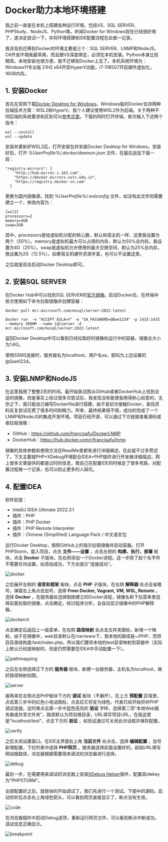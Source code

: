 # Docker助力本地环境搭建


我之前一直是在本机上搭建各种运行环境，包括VS、SQL SERVER、PHPStudy、NodeJS、Python等。听闻Docker for Windows现在已经很好用了，遂决定尝试一下，并将环境搭建和IDE配置流程在此做一记录。

<!--more-->

我涉及到迁移到Docker的环境主要是三个：SQL SERVER、LNMP和NodeJS。C#开发环境我最常用，而且跟VS深度绑定，必须在本机安装。Python本身比较精简，本地安装也很方便，就不迁移到Docker上去了。本机系统环境为：Windows11专业版 21H2 x64开启HyperV功能，i7-1185G7开启硬件虚拟化，16GB内存。

## 1. 安装Docker

首先在官网下载[Docker Desktop for Windows](https://www.docker.com/products/docker-desktop/)。Windows版的Docker支持两种后端技术方案：WSL2和HyperV。我个人建议使用WSL2作为后端。关于两种不同后端的系统要求和区别可以[参考这里](https://docs.docker.com/desktop/install/windows-install/)。下载的同时打开终端，依次输入下述两个指令：

```
wsl --install
wsl --update
```

安装并更新好WSL2后，打开安装包并安装Docker Desktop for Windows。安装好后，打开 *%UserProfile%/.docker/daemon.json* 文件，在最后追加下面一段：

```
"registry-mirrors": [
    "http://hub-mirror.c.163.com",
    "https://docker.mirrors.ustc.edu.cn",
    "https://registry.docker-cn.com"
  ]
```

更换为国内镜像源。找到 *%UserProfile%/.wslconfig* 文件，如没有此文件则需要建立一个，修改内容为：

```config
[wsl2]
processors=2
memory=4GB
swap=2GB
```

其中，processors是给虚拟机分配的核心数，默认和宿主机一样，这里我设置为两个（50%）。memory是虚拟机最大可以占用的内存，默认为50%总内存。我设置为4G（25%）。swap是虚拟机允许使用的最大交换空间，默认为25%总内存，我设置为2G（12.5%）。如果宿主机硬件资源丰富，也可以不设置这里。

之后就是双击启动Docker Desktop即可。

## 2. 安装SQL SERVER

在Docker Hub中可以找到SQL SERVER的[官方镜像](https://hub.docker.com/_/microsoft-mssql-server)。启动Docker后，在终端中依次使用如下命令拉取镜像并创建容器：

```
docker pull mcr.microsoft.com/mssql/server:2022-latest

docker run  -e "ACCEPT_EULA=Y" -e "SA_PASSWORD=@Qwe1234" -p 1433:1433  --memory 2000M --name sqlserver -d mcr.microsoft.com/mssql/server:2022-latest
```

返回Docker Desktop中可以看到已经拉取好的镜像和运行中的容器，镜像总大小为1.6G。

使用SSMS连接时，服务器名为localhost，用户名sa，密码为上边设置的@Qwe1234。

## 3. 安装LNMP和NodeJS

在这里我用了整整3天的时间。最开始我试图从GitHub或者DockerHub上找到合适的镜像，但是事实上经过很多次尝试后，我发现没有能使我用得称心如意的。无奈之下，我只能自己编写Dockerfile进行搭建。由于是初次接触Docker，查找资料反复尝试花费了很多时间和精力。所幸，最终结果很不错，成功的完成了一个LNMP和NodeJS的集成开发环境。项目已经开源，可以通过下方链接查看源码或者拉取镜像：

* GitHub：https://github.com/francisafu/DockerLNMP
* DockerHub：https://hub.docker.com/r/francisafu/lnmp

镜像的具体参数和使用方法在ReadMe里都有进行详细阐述，在此就不过多赘述了。下文主要就PHP+XDebug环境配合IDEA+PHP插件进行开发做详细描述。网上很多文章提供的都是过时的信息，我自己在配置IDE的时候走了很多弯路，对配置过程做一个记录，也可以防止更多的人踩坑。

## 4. 配置IDEA

软件前提：

* IntelliJ IDEA Ultimate 2022.3.1
* 插件：PHP
* 插件：PHP Docker
* 插件：PHP Remote Interpreter
* 插件：Chinese ​(Simplified)​ Language Pack / 中文语言包

运行Docker Desktop，按照GitHub上的指示拉取镜像并启动容器。打开PHPStorm，载入项目，点击 **文件——设置** ，点击左侧的 **构建、执行、部署** 板块，点击 **Docker** 子版块，在右侧添加一个Docker进程。这一步除了起个名字外不需要任何设置，如添加成功，下方会提示“连接成功”。

![docker](/images/Docker助力本地环境搭建/docker.png)

之后展开左侧的 **语言和框架** 板块，点击 **PHP** 子版块，在右侧 **解释器** 处点击省略号，弹窗左上角点击加号，选择 **From Docker, Vagrant, VM, WSL, Remote** 。选择 **Docker** ，在服务器处选择刚刚建立的Docker进程，镜像名称下拉菜单里选择前面拉取的镜像，点击确定。经过程序分析，会自动显示镜像中的PHP解释器。

![dockercli](/images/Docker助力本地环境搭建/dockercli.png)

点击确定后返回上一级菜单，在右侧 **路径映射** 处点击文件夹图标，新增一个映射。由于在镜像中，web目录默认在/var/www下，我本地的路径是~/PHP，而项目目录结构是/test/index.php，所以我们要将本地的test目录映射到容器中（实际上默认已经是映射的，但是仍然需要在IDEA中手动配置一下）。

![pathmapping](/images/Docker助力本地环境搭建/pathmapping.png)

之后在左侧选择正下方的 **服务器** 板块，新建一台服务器，主机名为localhost，做好路径映射如图。

![server](/images/Docker助力本地环境搭建/server.png)

接再来在左侧点击PHP板块下方的 **调试** 板块（不展开），在上方 **预配置** 区域里，点击第三步中的红色小电话图标，点击后它将变为绿色，代表已经开始侦听PHP调试连接。这时再点击第一步中蓝色高亮的 **验证** 字样，选择第二项“本地Web服务器或共享文件夹”，路径默认为项目根目录，URL填写项目URL，在我这里是“localhost/test”，点击下方的 **验证** ，如验证通过可关闭此对话框并保存配置。

![verify](/images/Docker助力本地环境搭建/verify.png)

之后关闭设置窗口。在IDE主界面右上角 **当前文件** 处点击，选择 **编辑配置** ，加号新增配置，下拉列表中选择 **PHP网页** 。服务器选择前面设置好的，起始URL填写网站根路径，浏览器根据需要用来调试的浏览器进行选择。

![debug](/images/Docker助力本地环境搭建/debug.png)

最后一步，在需要用来调试的浏览器上安装[XDebug Helper](https://www.jetbrains.com/help/phpstorm/browser-debugging-extensions.html)插件，配置其idekey为“PHPSTORM”。

全部配置好之后，就愉快的开始调试了。我们先进行一个测试。下图中的源码，启动侦听后点击右上角绿色箭头，可以看到网页直接显示了，断点没有生效。

![code](/images/Docker助力本地环境搭建/code.png)

在浏览器插件中启动Debug选项，重新运行网页文件，可以看到断点中断成功，调试信息正确显示。

![breakpoint](/images/Docker助力本地环境搭建/breakpoint.png)

